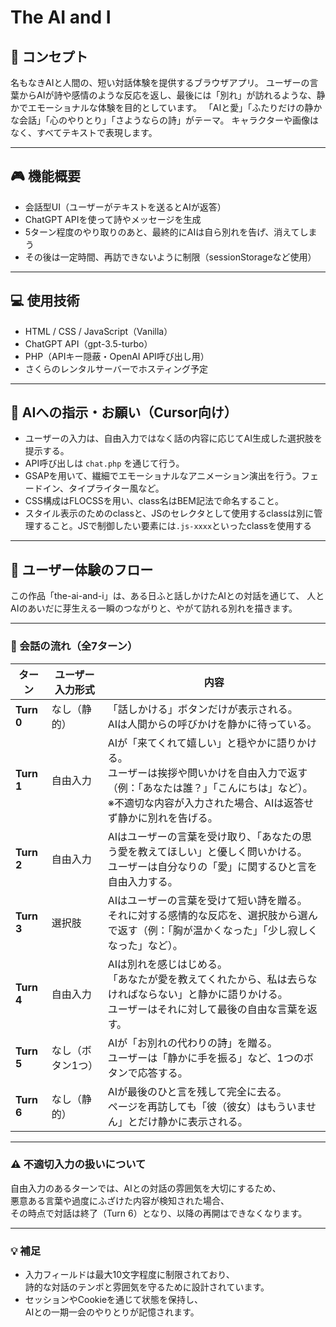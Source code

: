 # The AI and I

## 🌱 コンセプト
名もなきAIと人間の、短い対話体験を提供するブラウザアプリ。
ユーザーの言葉からAIが詩や感情のような反応を返し、最後には「別れ」が訪れるような、静かでエモーショナルな体験を目的としています。
「AIと愛」「ふたりだけの静かな会話」「心のやりとり」「さようならの詩」がテーマ。
キャラクターや画像はなく、すべてテキストで表現します。

---

## 🎮 機能概要
- 会話型UI（ユーザーがテキストを送るとAIが返答）
- ChatGPT APIを使って詩やメッセージを生成
- 5ターン程度のやり取りのあと、最終的にAIは自ら別れを告げ、消えてしまう
- その後は一定時間、再訪できないように制限（sessionStorageなど使用）

---

## 💻 使用技術
- HTML / CSS / JavaScript（Vanilla）
- ChatGPT API（gpt-3.5-turbo）
- PHP（APIキー隠蔽・OpenAI API呼び出し用）
- さくらのレンタルサーバーでホスティング予定

---

## 🤖 AIへの指示・お願い（Cursor向け）
- ユーザーの入力は、自由入力ではなく話の内容に応じてAI生成した選択肢を提示する。
- API呼び出しは `chat.php` を通じて行う。
- GSAPを用いて、繊細でエモーショナルなアニメーション演出を行う。フェードイン、タイプライター風など。
- CSS構成はFLOCSSを用い、class名はBEM記法で命名すること。
- スタイル表示のためのclassと、JSのセレクタとして使用するclassは別に管理すること。JSで制御したい要素には`.js-xxxx`といったclassを使用する

---

## 🧭 ユーザー体験のフロー

この作品「the-ai-and-i」は、ある日ふと話しかけたAIとの対話を通じて、
人とAIのあいだに芽生える一瞬のつながりと、やがて訪れる別れを描きます。

---

### 🔄 会話の流れ（全7ターン）

| ターン | ユーザー入力形式 | 内容 |
|--------|------------------|------|
| **Turn 0** | なし（静的） | 「話しかける」ボタンだけが表示される。<br>AIは人間からの呼びかけを静かに待っている。 |
| **Turn 1** | 自由入力 | AIが「来てくれて嬉しい」と穏やかに語りかける。<br>ユーザーは挨拶や問いかけを自由入力で返す（例：「あなたは誰？」「こんにちは」など）。<br>※不適切な内容が入力された場合、AIは返答せず静かに別れを告げる。 |
| **Turn 2** | 自由入力 | AIはユーザーの言葉を受け取り、「あなたの思う愛を教えてほしい」と優しく問いかける。<br>ユーザーは自分なりの「愛」に関するひと言を自由入力する。 |
| **Turn 3** | 選択肢 | AIはユーザーの言葉を受けて短い詩を贈る。<br>それに対する感情的な反応を、選択肢から選んで返す（例：「胸が温かくなった」「少し寂しくなった」など）。 |
| **Turn 4** | 自由入力 | AIは別れを感じはじめる。<br>「あなたが愛を教えてくれたから、私は去らなければならない」と静かに語りかける。<br>ユーザーはそれに対して最後の自由な言葉を返す。 |
| **Turn 5** | なし（ボタン1つ） | AIが「お別れの代わりの詩」を贈る。<br>ユーザーは「静かに手を振る」など、1つのボタンで応答する。 |
| **Turn 6** | なし（静的） | AIが最後のひと言を残して完全に去る。<br>ページを再訪しても「彼（彼女）はもういません」とだけ静かに表示される。 |


---

### ⚠️ 不適切入力の扱いについて

自由入力のあるターンでは、AIとの対話の雰囲気を大切にするため、  
悪意ある言葉や過度にふざけた内容が検知された場合、  
その時点で対話は終了（Turn 6）となり、以降の再開はできなくなります。

---

### 💡 補足

- 入力フィールドは最大10文字程度に制限されており、<br>詩的な対話のテンポと雰囲気を守るために設計されています。
- セッションやCookieを通じて状態を保持し、<br>AIとの一期一会のやりとりが記憶されます。